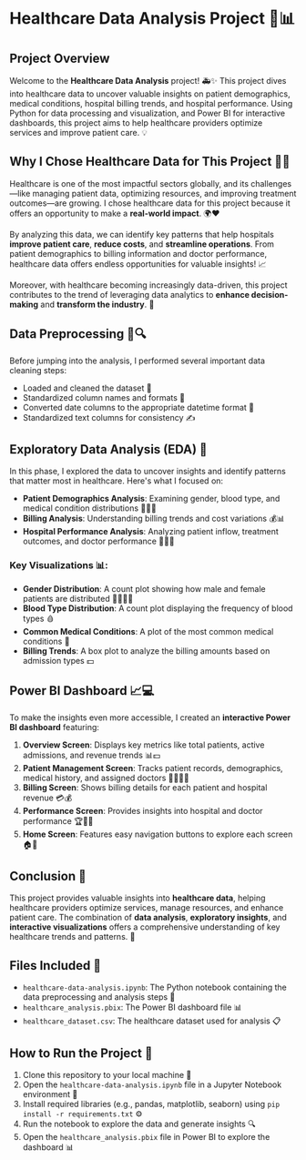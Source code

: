 # Healthcare Data Analysis Project 🏥📊

## Project Overview

Welcome to the **Healthcare Data Analysis** project! 🚑✨ This project dives into healthcare data to uncover valuable insights on patient demographics, medical conditions, hospital billing trends, and hospital performance. Using Python for data processing and visualization, and Power BI for interactive dashboards, this project aims to help healthcare providers optimize services and improve patient care. 💡

## Why I Chose Healthcare Data for This Project 🤔💡

Healthcare is one of the most impactful sectors globally, and its challenges—like managing patient data, optimizing resources, and improving treatment outcomes—are growing. I chose healthcare data for this project because it offers an opportunity to make a **real-world impact**. 🌍❤️

By analyzing this data, we can identify key patterns that help hospitals **improve patient care**, **reduce costs**, and **streamline operations**. From patient demographics to billing information and doctor performance, healthcare data offers endless opportunities for valuable insights! 📈

Moreover, with healthcare becoming increasingly data-driven, this project contributes to the trend of leveraging data analytics to **enhance decision-making** and **transform the industry**. 🚀

## Data Preprocessing 🧹🔍

Before jumping into the analysis, I performed several important data cleaning steps:

- Loaded and cleaned the dataset 📂
- Standardized column names and formats 🔄
- Converted date columns to the appropriate datetime format 📅
- Standardized text columns for consistency ✍️

## Exploratory Data Analysis (EDA) 🔎

In this phase, I explored the data to uncover insights and identify patterns that matter most in healthcare. Here's what I focused on:

- **Patient Demographics Analysis**: Examining gender, blood type, and medical condition distributions 🧑‍⚕️💉
- **Billing Analysis**: Understanding billing trends and cost variations 💰📊
- **Hospital Performance Analysis**: Analyzing patient inflow, treatment outcomes, and doctor performance 🏥👩‍⚕️

### Key Visualizations 📊:

- **Gender Distribution**: A count plot showing how male and female patients are distributed 👩‍⚕️👨‍⚕️
- **Blood Type Distribution**: A count plot displaying the frequency of blood types 🩸
- **Common Medical Conditions**: A plot of the most common medical conditions 🏥
- **Billing Trends**: A box plot to analyze the billing amounts based on admission types 💵

## Power BI Dashboard 📈💻

To make the insights even more accessible, I created an **interactive Power BI dashboard** featuring:

1. **Overview Screen**: Displays key metrics like total patients, active admissions, and revenue trends 📊💵
2. **Patient Management Screen**: Tracks patient records, demographics, medical history, and assigned doctors 👩‍⚕️🧑‍⚕️
3. **Billing Screen**: Shows billing details for each patient and hospital revenue 💳💰
4. **Performance Screen**: Provides insights into hospital and doctor performance 🏆👩‍⚕️
5. **Home Screen**: Features easy navigation buttons to explore each screen 🏠🔲

## Conclusion 🏁

This project provides valuable insights into **healthcare data**, helping healthcare providers optimize services, manage resources, and enhance patient care. The combination of **data analysis**, **exploratory insights**, and **interactive visualizations** offers a comprehensive understanding of key healthcare trends and patterns. 🌟

## Files Included 📂

- `healthcare-data-analysis.ipynb`: The Python notebook containing the data preprocessing and analysis steps 📓
- `healthcare_analysis.pbix`: The Power BI dashboard file 📊
- `healthcare_dataset.csv`: The healthcare dataset used for analysis 📋

## How to Run the Project 🚀

1. Clone this repository to your local machine 🤖
2. Open the `healthcare-data-analysis.ipynb` file in a Jupyter Notebook environment 📝
3. Install required libraries (e.g., pandas, matplotlib, seaborn) using `pip install -r requirements.txt` ⚙️
4. Run the notebook to explore the data and generate insights 🔍
5. Open the `healthcare_analysis.pbix` file in Power BI to explore the dashboard 📊
